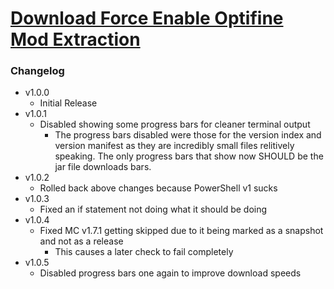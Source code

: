 # [Download Force Enable Optifine Mod Extraction](https://cdn.githubraw.com/NeoNyaa/Scripts/main/Windows/PowerShell/Force-Enable-Optifine-Mod-Extraction/bin/Force-Enable-Optifine-Mod-Extraction.bat)

### Changelog

-   v1.0.0
    -   Initial Release
-   v1.0.1
    -   Disabled showing some progress bars for cleaner terminal output
        -   The progress bars disabled were those for the version index and version manifest as they are incredibly small files relitively speaking. The only progress bars that show now SHOULD be the jar file downloads bars.
-   v1.0.2
    -   Rolled back above changes because PowerShell v1 sucks
-   v1.0.3
    -   Fixed an if statement not doing what it should be doing
-   v1.0.4
    -   Fixed MC v1.7.1 getting skipped due to it being marked as a snapshot and not as a release
        -   This causes a later check to fail completely
-   v1.0.5
    -   Disabled progress bars one again to improve download speeds
